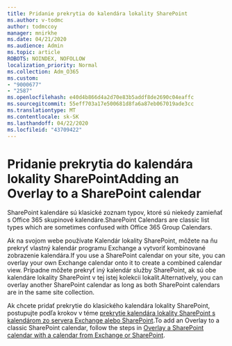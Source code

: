```yaml
---
title: Pridanie prekrytia do kalendára lokality SharePoint
ms.author: v-todmc
author: todmccoy
manager: mnirkhe
ms.date: 04/21/2020
ms.audience: Admin
ms.topic: article
ROBOTS: NOINDEX, NOFOLLOW
localization_priority: Normal
ms.collection: Adm_O365
ms.custom:
- "9000677"
- "2587"
ms.openlocfilehash: e40d4b866d4a2d70e83b5addf8de2690c04eaffc
ms.sourcegitcommit: 55eff703a17e500681d8fa6a87eb067019ade3cc
ms.translationtype: MT
ms.contentlocale: sk-SK
ms.lasthandoff: 04/22/2020
ms.locfileid: "43709422"
---
```

# <a name="adding-an-overlay-to-a-sharepoint-calendar"></a><span data-ttu-id="71802-102">Pridanie prekrytia do kalendára lokality SharePoint</span><span class="sxs-lookup"><span data-stu-id="71802-102">Adding an Overlay to a SharePoint calendar</span></span>

<span data-ttu-id="71802-103">SharePoint kalendáre sú klasické zoznam typov, ktoré sú niekedy zamieňať s Office 365 skupinové kalendáre.</span><span class="sxs-lookup"><span data-stu-id="71802-103">SharePoint Calendars are classic list types which are sometimes confused with Office 365 Group Calendars.</span></span>
 
<span data-ttu-id="71802-104">Ak na svojom webe používate Kalendár lokality SharePoint, môžete na ňu prekryť vlastný kalendár programu Exchange a vytvoriť kombinované zobrazenie kalendára.</span><span class="sxs-lookup"><span data-stu-id="71802-104">If you use a SharePoint calendar on your site, you can overlay your own Exchange calendar onto it to create a combined calendar view.</span></span> <span data-ttu-id="71802-105">Prípadne môžete prekryť iný kalendár služby SharePoint, ak sú obe kalendáre lokality SharePoint v tej istej kolekcii lokalít.</span><span class="sxs-lookup"><span data-stu-id="71802-105">Alternatively, you can overlay another SharePoint calendar as long as both SharePoint calendars are in the same site collection.</span></span>
 
<span data-ttu-id="71802-106">Ak chcete pridať prekrytie do klasického kalendára lokality SharePoint, postupujte podľa krokov v téme [prekrytie kalendára lokality SharePoint s kalendárom zo servera Exchange alebo SharePoint](https://support.office.com/article/Overlay-a-SharePoint-calendar-with-a-calendar-from-Exchange-or-SharePoint-4CAEBE59-3994-4A94-9322-B31ABB8A5E9A).</span><span class="sxs-lookup"><span data-stu-id="71802-106">To add an Overlay to a classic SharePoint calendar, follow the steps in [Overlay a SharePoint calendar with a calendar from Exchange or SharePoint](https://support.office.com/article/Overlay-a-SharePoint-calendar-with-a-calendar-from-Exchange-or-SharePoint-4CAEBE59-3994-4A94-9322-B31ABB8A5E9A).</span></span>
